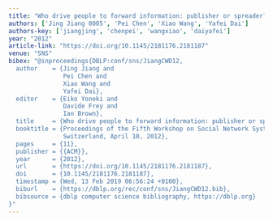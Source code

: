 ```yaml
---
title: "Who drive people to forward information: publisher or spreader?"
authors: ['Jing Jiang 0005', 'Pei Chen', 'Xiao Wang', 'Yafei Dai']
authors-key: ['jiangjing', 'chenpei', 'wangxiao', 'daiyafei']
year: "2012"
article-link: "https://doi.org/10.1145/2181176.2181187"
venue: "SNS"
bibex: "@inproceedings{DBLP:conf/sns/JiangCWD12,
  author    = {Jing Jiang and
               Pei Chen and
               Xiao Wang and
               Yafei Dai},
  editor    = {Eiko Yoneki and
               Davide Frey and
               Ian Brown},
  title     = {Who drive people to forward information: publisher or spreader?},
  booktitle = {Proceedings of the Fifth Workshop on Social Network Systems, Bern,
               Switzerland, April 10, 2012},
  pages     = {11},
  publisher = {{ACM}},
  year      = {2012},
  url       = {https://doi.org/10.1145/2181176.2181187},
  doi       = {10.1145/2181176.2181187},
  timestamp = {Wed, 13 Feb 2019 06:56:24 +0100},
  biburl    = {https://dblp.org/rec/conf/sns/JiangCWD12.bib},
  bibsource = {dblp computer science bibliography, https://dblp.org}
}"
---
```

